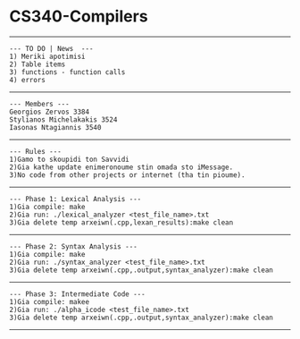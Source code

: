 # CS340-Compilers
---------------------------------
```
--- TO DO | News  ---
1) Meriki apotimisi 
2) Table items
3) functions - function calls
4) errors
```
---------------------------------
```
--- Members ---
Georgios Zervos 3384
Stylianos Michelakakis 3524
Iasonas Ntagiannis 3540
```
---------------------------------
```
--- Rules ---
1)Gamo to skoupidi ton Savvidi
2)Gia kathe update enimeronoume stin omada sto iMessage.
3)No code from other projects or internet (tha tin pioume).
```
---------------------------------
```
--- Phase 1: Lexical Analysis ---
1)Gia compile: make 
2)Gia run: ./lexical_analyzer <test_file_name>.txt
3)Gia delete temp arxeiwn(.cpp,lexan_results):make clean
```
---------------------------------
```
--- Phase 2: Syntax Analysis ---
1)Gia compile: make 
2)Gia run: ./syntax_analyzer <test_file_name>.txt 
3)Gia delete temp arxeiwn(.cpp,.output,syntax_analyzer):make clean
```
---------------------------------
```
--- Phase 3: Intermediate Code ---
1)Gia compile: makee
2)Gia run: ./alpha_icode <test_file_name>.txt 
3)Gia delete temp arxeiwn(.cpp,.output,syntax_analyzer):make clean
```
---------------------------------
